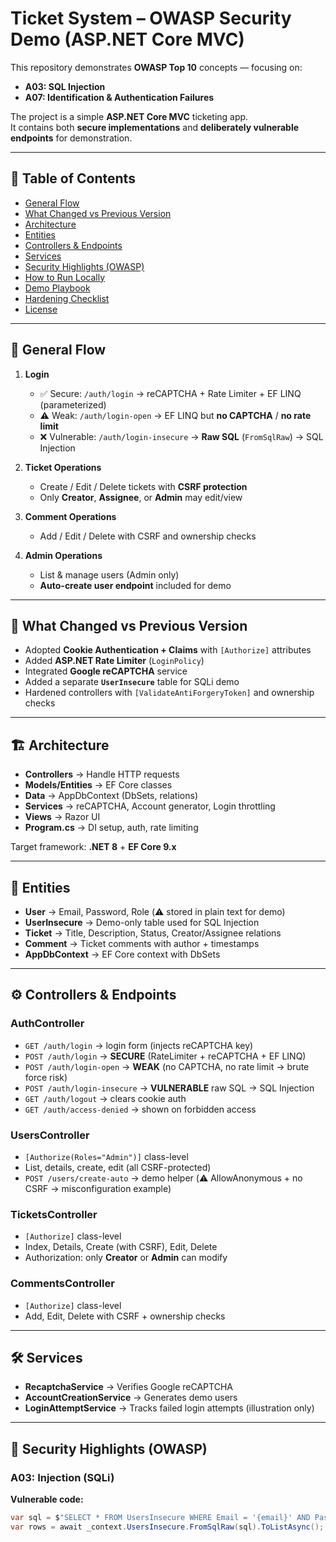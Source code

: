 # Ticket System – OWASP Security Demo (ASP.NET Core MVC)

This repository demonstrates **OWASP Top 10** concepts — focusing on:

- **A03: SQL Injection**
- **A07: Identification & Authentication Failures**

The project is a simple **ASP.NET Core MVC** ticketing app.  
It contains both **secure implementations** and **deliberately vulnerable endpoints** for demonstration.


---

## 📑 Table of Contents

- [General Flow](#general-flow)
- [What Changed vs Previous Version](#what-changed-vs-previous-version)
- [Architecture](#architecture)
- [Entities](#entities)
- [Controllers & Endpoints](#controllers--endpoints)
- [Services](#services)
- [Security Highlights (OWASP)](#security-highlights-owasp)
- [How to Run Locally](#how-to-run-locally)
- [Demo Playbook](#demo-playbook)
- [Hardening Checklist](#hardening-checklist)
- [License](#license)

---

## 🔄 General Flow

1. **Login**
   - ✅ Secure: `/auth/login` → reCAPTCHA + Rate Limiter + EF LINQ (parameterized)
   - ⚠️ Weak: `/auth/login-open` → EF LINQ but **no CAPTCHA** / **no rate limit**
   - ❌ Vulnerable: `/auth/login-insecure` → **Raw SQL** (`FromSqlRaw`) → SQL Injection

2. **Ticket Operations**
   - Create / Edit / Delete tickets with **CSRF protection**
   - Only **Creator**, **Assignee**, or **Admin** may edit/view

3. **Comment Operations**
   - Add / Edit / Delete with CSRF and ownership checks

4. **Admin Operations**
   - List & manage users (Admin only)
   - **Auto-create user endpoint** included for demo

---

## 📌 What Changed vs Previous Version

- Adopted **Cookie Authentication + Claims** with `[Authorize]` attributes  
- Added **ASP.NET Rate Limiter** (`LoginPolicy`)  
- Integrated **Google reCAPTCHA** service  
- Added a separate **`UserInsecure`** table for SQLi demo  
- Hardened controllers with `[ValidateAntiForgeryToken]` and ownership checks  

---

## 🏗 Architecture


- **Controllers** → Handle HTTP requests  
- **Models/Entities** → EF Core classes  
- **Data** → AppDbContext (DbSets, relations)  
- **Services** → reCAPTCHA, Account generator, Login throttling  
- **Views** → Razor UI  
- **Program.cs** → DI setup, auth, rate limiting  

Target framework: **.NET 8** + **EF Core 9.x**

---

## 📂 Entities

- **User** → Email, Password, Role (⚠️ stored in plain text for demo)  
- **UserInsecure** → Demo-only table used for SQL Injection  
- **Ticket** → Title, Description, Status, Creator/Assignee relations  
- **Comment** → Ticket comments with author + timestamps  
- **AppDbContext** → EF Core context with DbSets  

---

## ⚙ Controllers & Endpoints

### AuthController
- `GET /auth/login` → login form (injects reCAPTCHA key)  
- `POST /auth/login` → **SECURE** (RateLimiter + reCAPTCHA + EF LINQ)  
- `POST /auth/login-open` → **WEAK** (no CAPTCHA, no rate limit → brute force risk)  
- `POST /auth/login-insecure` → **VULNERABLE** raw SQL → SQL Injection  
- `GET /auth/logout` → clears cookie auth  
- `GET /auth/access-denied` → shown on forbidden access  

### UsersController
- `[Authorize(Roles="Admin")]` class-level  
- List, details, create, edit (all CSRF-protected)  
- `POST /users/create-auto` → demo helper (⚠️ AllowAnonymous + no CSRF → misconfiguration example)  

### TicketsController
- `[Authorize]` class-level  
- Index, Details, Create (with CSRF), Edit, Delete  
- Authorization: only **Creator** or **Admin** can modify  

### CommentsController
- `[Authorize]` class-level  
- Add, Edit, Delete with CSRF + ownership checks  

---

## 🛠 Services

- **RecaptchaService** → Verifies Google reCAPTCHA  
- **AccountCreationService** → Generates demo users  
- **LoginAttemptService** → Tracks failed login attempts (illustration only)  

---

## 🔐 Security Highlights (OWASP)

### A03: Injection (SQLi)

**Vulnerable code:**
```csharp
var sql = $"SELECT * FROM UsersInsecure WHERE Email = '{email}' AND Password = '{password}'";
var rows = await _context.UsersInsecure.FromSqlRaw(sql).ToListAsync();
